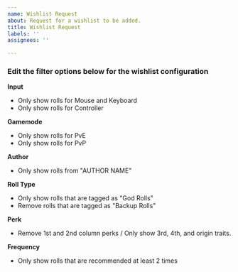 ```yaml
---
name: Wishlist Request
about: Request for a wishlist to be added.
title: Wishlist Request
labels: ''
assignees: ''

---
```


### Edit the filter options below for the wishlist configuration

**Input**

* Only show rolls for Mouse and Keyboard
* Only show rolls for Controller

**Gamemode**

* Only show rolls for PvE
* Only show rolls for PvP

**Author**

* Only show rolls from "AUTHOR NAME"

**Roll Type**

* Only show rolls that are tagged as "God Rolls"
* Remove rolls that are tagged as "Backup Rolls"

**Perk**

* Remove 1st and 2nd column perks / Only show 3rd, 4th, and origin traits.

**Frequency**

* Only show rolls that are recommended at least 2 times
